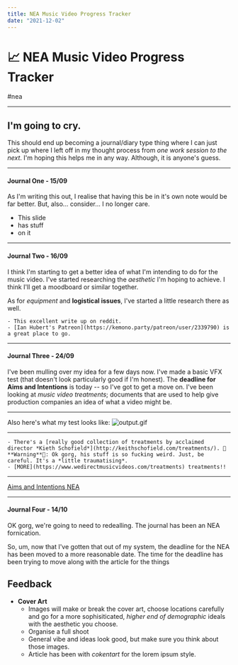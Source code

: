 ```yaml
---
title: NEA Music Video Progress Tracker
date: "2021-12-02"
---
```

# 📈 NEA Music Video Progress Tracker
#nea

---

## I'm going to cry.
This should end up becoming a journal/diary type thing where I can just pick up where I left off in my thought process from *one work session to the next*. I'm hoping this helps me in any way. Although, it is anyone's guess.

---

#### Journal One - 15/09
As I'm writing this out, I realise that having this be in it's own note would be far better. But, also... consider... I no longer care.

- This slide
- has stuff
- on it

---
#### Journal Two - 16/09
I think I'm starting to get a better idea of what I'm intending to do for the music video. I've started researching the *aesthetic* I'm hoping to achieve.  I think I'll get a moodboard or similar together.

As for *equipment* and **logistical issues**, I've started a little research there as well. 

```ad-note
- This excellent write up on reddit.
- [Ian Hubert's Patreon](https://kemono.party/patreon/user/2339790) is a great place to go.
```
---

#### Journal Three - 24/09
I've been mulling over my idea for a few days now. I've made a basic VFX test (that doesn't look particularly good if I'm honest). The **deadline for Aims and Intentions** is today -- so I've got to get a move on. I've been looking at *music video treatments*; documents that are used to help give production companies an idea of what a video might be. 

---
Also here's what my test looks like:
![output.gif](output.gif)

---

```ad-note
- There's a [really good collection of treatments by acclaimed director *Kieth Schofield*](http://keithschofield.com/treatments/). 🚨**Warning**🚨: Ok gorg, his stuff is so fucking weird. Just, be careful. It's a *little traumatising*.
- [MORE](https://www.wedirectmusicvideos.com/treatments) treatments!!
```
---

[Aims and Intentions NEA](Aims%20and%20Intentions%20NEA)

---
#### Journal Four - 14/10
OK gorg, we're going to need to redealling. The journal has been an NEA fornication.

So, um, now that I've gotten that out of my system, the deadline for the NEA has been moved to a more reasonable date. The time for the deadline has been trying to move along with the article for the things

## Feedback
- **Cover Art**
	- Images will make or break the cover art, choose locations carefully and go for a more sophisiticated, *higher end of demographic* ideals with the aesthetic you choose.
	- Organise a full shoot
	- General vibe and ideas look good, but make sure you think about those images.
	- Article has been with *cokentart* for the lorem ipsum style.
